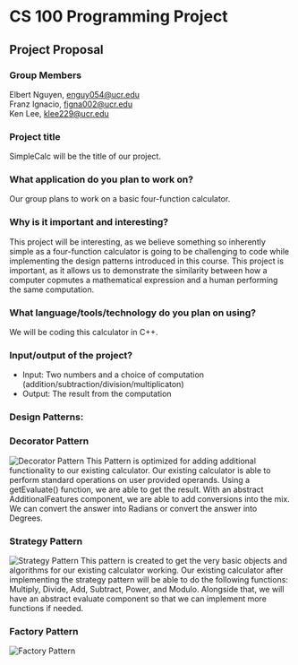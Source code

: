 # CS 100 Programming Project
## Project Proposal
### Group Members
Elbert Nguyen, enguy054@ucr.edu  
Franz Ignacio, figna002@ucr.edu  
Ken Lee, klee229@ucr.edu  
### Project title
SimpleCalc will be the title of our project.
### What application do you plan to work on?
Our group plans to work on a basic four-function calculator.
### Why is it important and interesting?
This project will be interesting, as we believe something so inherently simple as a four-function calculator is going to be challenging to code while implementing the design patterns introduced in this course. This project is important, as it allows us to demonstrate the similarity between how a computer copmutes a mathematical expression and a human performing the same computation.
### What language/tools/technology do you plan on using?
We will be coding this calculator in C++.
### Input/output of the project?
- Input: Two numbers and a choice of computation (addition/subtraction/division/multiplicaton)
- Output: The result from the computation
### Design Patterns:
### Decorator Pattern
![Decorator Pattern](https://github.com/cs100/final-project-elbert-ken-franz/blob/master/class_diagrams/DecoratorPatternFinalProject.jpg)
This Pattern is optimized for adding additional functionality to our existing calculator. 
Our existing calculator is able to perform standard operations on user provided operands. 
Using a getEvaluate() function, we are able to get the result. 
With an abstract AdditionalFeatures component, we are able to add conversions into the mix. 
We can convert the answer into Radians or convert the answer into Degrees.
### Strategy Pattern
![Strategy Pattern](https://github.com/cs100/final-project-elbert-ken-franz/blob/master/class_diagrams/StrategyPatternFinalProject.jpg)
This pattern is created to get the very basic objects and algorithms for our existing calculator working.
Our existing calculator after implementing the strategy pattern will be able to do the following functions:
Multiply, Divide, Add, Subtract, Power, and Modulo. 
Alongside that, we will have an abstract evaluate component so that we can implement more functions if needed.
### Factory Pattern
![Factory Pattern](https://github.com/cs100/final-project-elbert-ken-franz/blob/master/class_diagrams/Factory-Pattern-UML.jpg)
